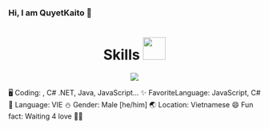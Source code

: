 ### Hi, I am QuyetKaito 👋

<h1 align="center"> Skills <img src="https://cdn.discordapp.com/attachments/990995960945586250/1101026524062298122/3895-blueclouds.gif" height="45px"></h1>

<p align="center">
  <a href="https://github.com/quyetkaito68">
    <img src="https://skillicons.dev/icons?i=js,vuejs,cs,dotnet,java,docker,jenkins" />
  </a>
</p>

🖥️ Coding: , C# .NET, Java, JavaScript...
✨ FavoriteLanguage: JavaScript, C#
📝 Language: VIE
⛄️ Gender: Male [he/him]
🌏 Location: Vietnamese
😄 Fun fact: Waiting 4 love 🤦‍♂️
<!--
**quyetkaito68/quyetkaito68** is a ✨ _special_ ✨ repository because its `README.md` (this file) appears on your GitHub profile.

Here are some ideas to get you started:

- 🔭 I’m currently working on ...
- 🌱 I’m currently learning ...
- 👯 I’m looking to collaborate on ...
- 🤔 I’m looking for help with ...
- 💬 Ask me about ...
- 📫 How to reach me: ...
- 😄 Pronouns: ...
- ⚡ Fun fact: ...
-->

